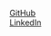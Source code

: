 [GitHub](https://github.com/Liya2000)                           
[LinkedIn](https://www.linkedin.com/in/liya-philipose-570b44198/)

